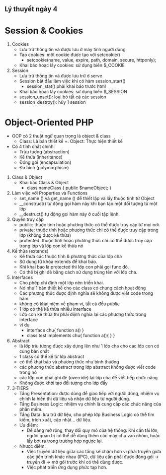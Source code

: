 ## Lý thuyết ngày 4
# Session & Cookies
1. Cookies
    - Lưu trữ thông tin và được lưu ở máy tính người dùng
    - Tạo cookies: một cookie được tạo với setcookie()
        + setcookie(name, value, expire, path, domain, secure, httponly);
    - Khai báo hoạc lấy cookies: sử dụng biến $_COOKIE
2. Session
    - Lưu trữ thông tin và được lưu trữ ở serve
    - Session bắt đầu làm việc khi có hàm session_start()
        + session_stat() phải khai báo trước html
    - Khai báo hoạc lấy cookies: sử dụng biến $_SESSION
    - session_unset(): loại bỏ tất cả các session
    - session_destroy(): hủy 1 session

# Object-Oriented PHP
* OOP có 2 thuật ngữ quan trọng là object & class 
    + Class: Là bản thiết kế
    +. Object: Thực hiện thiết kế 
* Có 4 tính chất chính:
    + Trừu tượng (abstraction)
    + Kế thừa (inheritance)
    + Đóng gói (encapsulation)
    + Đa hình (polymorphism)
1. Class & Object
    - Khai báo Class & Object
        + class nameClass {
            public $nameObject;
        }
2. Làm việc với Properties và Functions 
    - set_name () và get_name () để thiết lập và lấy thuộc tính từ Object
    - __construct() tự động gọi hàm này khi bạn tạo một đối tượng từ một lớp
    - __destruct() tự động gọi hàm này ở cuối tập lệnh.
3. Quyền truy cập
    - public: thuộc tính hoặc phương thức có thể được truy cập từ mọi nơi.
    - private: thuộc tính hoặc phương thức chỉ có thể được truy cập trong lớp (không được kế thừa)
    - protected: thuộc tính hoặc phương thức chỉ có thể được truy cập trong lớp và lớp con kế thừa nó
4. Kế thừa (extends)
    - Kế thừa các thuộc tính & phương thức của lớp cha 
    - Sử dụng từ khóa extends để khai báo.
    - Khi khai báo là protected thì lớp con phải gọi func đó.
    - Có thể bị ghi đè bằng cách sử dụng trùng tên với lớp cha.
5. Interfaces 
    - Cho phép chỉ định một lớp nên triển khai.
    - Nó như 1 bản thiết kế cho các class có chung cách hoạt động
    - Các phương thức được định nghĩa sẽ không được viết code trong hàm
    - không có khai niệm về phạm vi, tất cả đều public
    - 1 lớp có thể kế thừa nhiều interface
    - Lớp con kế thừa thì phải điịnh nghĩa lại các phương thức trong interface
    - ví dụ
        + interface chu{
            function a()
        }
        + class test implements chu{
            function a(){
            }
        }
6. Abstract
    - là lớp trìu tượng được xây dựng lên như 1 lớp cha cho các lớp con có cùng bản chất
    - 1 class có thể kế từ lớp abstract
    - có thể khai báo và phương thức như bình thường
    - các phương thức abstract trong lớp abstract không được viết code trong nó
    - các lớp con phải ghi đè (override) lại lớp cha để viết tiếp chức năng
    - Không được khởi tạo đối tượng cho lớp đấy
7. 3-TIERS 
    - Tầng Presentation: được dùng để giao tiếp với người dùng, nhiệm vụ chính là hiển thị dữ liệu và nhận dữ liệu từ người dùng.
    - Tầng Business Logic: nhiệm vụ chính là cung cấp các chức năng của phần mềm.
    - Tầng Data: lưu trữ dữ liệu, cho phép lớp Business Logic có thể tìm kiếm, trích xuất, cập nhật… dữ liệu.
    - Ưu điểm:
        + Dễ dàng mở rộng, thay đổi quy mô của hệ thống: Khi cần tải lớn, người quản trị có thể dễ dàng thêm các máy chủ vào nhóm, hoặc lấy bớt ra trong trường hợp ngược lại.
    - Nhược điểm:
        + Việc truyền dữ liệu giữa các tầng sẽ chậm hơn vì phải truyền giữa các tiến trình khác nhau (IPC), dữ liệu cần phải được đóng gói -> truyền đi -> mở gói trước khi có thể dùng được.
        + Việc phát triển ứng dụng phức tạp hơn.
